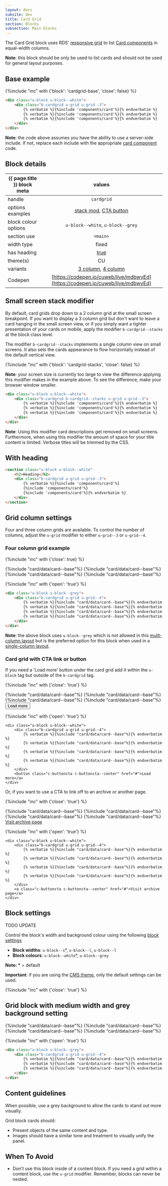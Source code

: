 ```yaml
---
layout: docs
subsite: dev
title: Card Grid
section: Blocks
subsection: Main blocks
---
```

The Card Grid block uses RDS' [responsive grid](#) to list [Card components]({{site.url}}/dev/components/cards/card/) in equal-width columns.

**Note**: this block should be only be used to list cards and should not be used for general layout purposes.

## Base example

{%include "inc" with {'block': 'cardgrid-base', 'close': false} %}

```html
<div class="u-block u-block--white">
	<div class="b-cardgrid u-grid u-grid--3">
		{% verbatim %}{%include 'components/card'%}{% endverbatim %}
        {% verbatim %}{%include 'components/card'%}{% endverbatim %}
        {% verbatim %}{%include 'components/card'%}{% endverbatim %}
	</div>
</div>
```
**Note**: the code above assumes you have the ability to use a server-side include. If not, replace each include with the appropriate [card component]({{site.url}}/dev/components/cards/card/) code.

## Block details

| {{ page.title }}  block meta   |  values
| --------------| :-------------------------------------:
| handle              | `cardgrid` 
| options examples    | <a href="#small-screen-stack-modifier">stack mod</a>, <a href="#card-grid-with-cta-link-or-button">CTA button</a>
| block colour options      | `u-block--white`, `u-block--grey`  
| section use         | `<main>`                  
| width type          | fixed                           
| has heading         | [true](#with-heading)
| theme(s)            | CU
| variants            | [3 column](#grid-column-settings), [4 column](#grid-column-settings)
| Codepen             | [https://codepen.io/cuweb/live/mdbwyEd](https://codepen.io/cuweb/live/mdbwyEd)


## Small screen stack modifier 

By default, card grids drop down to a 2 column grid at the small screen breakpoint. If you want to display a 3 column grid but don't want to leave a card hanging in the small screen view, or if you simply want a tighter presentation of your cards on mobile, apply the modifier `b-cardgrid--stacks` at the block class level.

The modifier `b-cardgrid--stacks` implements a single column view on small screens. It also sets the cards appearance to flow horizontally instead of the default vertical view.

{%include "inc" with {'block': 'cardgrid-stacks', 'close': false} %}

<p class="u-hide-s"><strong>Note</strong>: your screen size is currently too large to view the difference applying this modifier makes in the example above. To see the difference, make your browser window smaller.</p>

```html
<div class="u-block u-block--white">
	<div class="b-cardgrid b-cardgrid--stacks u-grid u-grid--3">
		{% verbatim %}{%include 'components/card'%}{% endverbatim %}
        {% verbatim %}{%include 'components/card'%}{% endverbatim %}
        {% verbatim %}{%include 'components/card'%}{% endverbatim %}
	</div>
</div>
```

**Note**: Using this modifier card descriptions get removed on small screens. Furthermore, when using this modifier the amount of space for your title content is limited. Verbose titles will be trimmed by the CSS.

## With heading

```html
<section class="u-block u-block--white"
    <h2>Heading</h2>
    <div class="b-cardgrid u-grid u-grid--3">
        {% verbatim %}{%include 'components/card'%}
        {%include 'components/card'%}
        {%include 'components/card'%}{% endverbatim %}
    </div>
</section>
```
## Grid column settings

Four and three column grids are available. To control the number of columns, adjust the `u-grid` modifier to either `u-grid--3` or `u-grid--4`.

### Four column grid example

{%include "inc" with {'close': true} %}

<div class="u-block u-block--grey">
	<div class="b-cardgrid u-grid u-grid--4">
		{%include "card/data/card--base"%}
		{%include "card/data/card--base"%}
		{%include "card/data/card--base"%}
		{%include "card/data/card--base"%}
	</div>
</div>

{%include "inc" with {'open': 'true'} %}

```html
<div class="u-block u-block--grey">
	<div class="b-cardgrid u-grid u-grid--4">
		{% verbatim %}{%include "card/data/card--base"%}{% endverbatim %}
        {% verbatim %}{%include "card/data/card--base"%}{% endverbatim %}
        {% verbatim %}{%include "card/data/card--base"%}{% endverbatim %}
        {% verbatim %}{%include "card/data/card--base"%}{% endverbatim %}
	</div>
</div>
```
**Note**: the above block uses `u-block--grey` which is not allowed in this [mulit-column layout](#) but is the preferred option for this block when used in a [single-column layout](#).

### Card grid with CTA link or button

If you need a 'Load more' button under the card grid add it within the `u-block` tag but outside of the `b-cardgrid` tag.

{%include "inc" with {'close': 'true'} %}

<div class="u-block u-block--white">
	<div class="b-cardgrid u-grid u-grid--4">
		{%include "card/data/card--base"%}
        {%include "card/data/card--base"%}
        {%include "card/data/card--base"%}
        {%include "card/data/card--base"%}
	</div>
	<button class="c-buttoncta c-buttoncta--center" href="#">Load more</a>
</div>

{%include "inc" with {'open': 'true'} %}

```
<div class="u-block u-block--white">
	<div class="b-cardgrid u-grid u-grid--4">
		{% verbatim %}{%include "card/data/card--base"%}{% endverbatim %}
        {% verbatim %}{%include "card/data/card--base"%}{% endverbatim %}
        {% verbatim %}{%include "card/data/card--base"%}{% endverbatim %}
        {% verbatim %}{%include "card/data/card--base"%}{% endverbatim %}
	</div>
	<button class="c-buttoncta c-buttoncta--center" href="#">Load more</a>
</div>
```

Or, if you want to use a CTA to link off to an archive or another page.

{%include "inc" with {'close': 'true'} %}

<div class="u-block u-block--white">
	<div class="b-cardgrid u-grid u-grid--4">
		{%include "card/data/card--base"%}
        {%include "card/data/card--base"%}
        {%include "card/data/card--base"%}
        {%include "card/data/card--base"%}
	</div>
	<a class="c-buttoncta c-buttoncta--center" href="#">Visit archive page</a>
</div>

{%include "inc" with {'open': 'true'} %}

```
<div class="u-block u-block--white">
	<div class="b-cardgrid u-grid u-grid--4">
		{% verbatim %}{%include "card/data/card--base"%}{% endverbatim %}
        {% verbatim %}{%include "card/data/card--base"%}{% endverbatim %}
        {% verbatim %}{%include "card/data/card--base"%}{% endverbatim %}
        {% verbatim %}{%include "card/data/card--base"%}{% endverbatim %}
	</div>
	<a class="c-buttoncta c-buttoncta--center" href="#">Visit archive page</a>
</div>
```


## Block settings

TODO UPDATE

Control the block's width and background colour using the following [block settings](#)

- **Block widths**: `u-block--s`\*, `u-block--l`, `u-block--l`
- **Block colours**: `u-block--white`\*, `u-block--grey`

**Note: \*** = default

**Important**: if you are using the [CMS theme](#), only the default settings can be used.

{%include "inc" with {'close': 'true'} %}

<section class="u-block u-block--grey">
	<h2>Grid block with medium width and grey background setting</h2>
	<div class="b-cardgrid u-grid u-grid--4">
		{%include "card/data/card--base"%}
			{%include "card/data/card--base"%}
			{%include "card/data/card--base"%}
			{%include "card/data/card--base"%}
	</div>
</section>

{%include "inc" with {'open': 'true'} %}

```html
<div class="u-block u-block--grey">
	<div class="b-cardgrid u-grid u-grid--4">
		{% verbatim %}{%include "card/data/card--base"%}{% endverbatim %}
        {% verbatim %}{%include "card/data/card--base"%}{% endverbatim %}
        {% verbatim %}{%include "card/data/card--base"%}{% endverbatim %}
	</div>
</div>
```

## Content guidelines

When possible, use a grey background to allow the cards to stand out more visually.

Grid block cards should:

- Present objects of the same content and type.
- Images should have a similar tone and treatment to visually unify the panel.

## When To Avoid

- Don't use this block inside of a content block. If you need a grid within a content block, use the `u-grid` modifier. Remember, blocks can never be nested.

